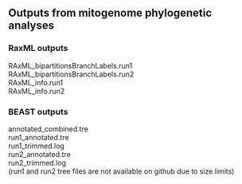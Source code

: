 ## Outputs from mitogenome phylogenetic analyses
### RaxML outputs
RAxML_bipartitionsBranchLabels.run1  
RAxML_bipartitionsBranchLabels.run2  
RAxML_info.run1  
RAxML_info.run2  

### BEAST outputs
annotated_combined.tre  
run1_annotated.tre  
run1_trimmed.log  
run2_annotated.tre  
run2_trimmed.log  
(run1 and run2 tree files are not available on github due to size limits)  
